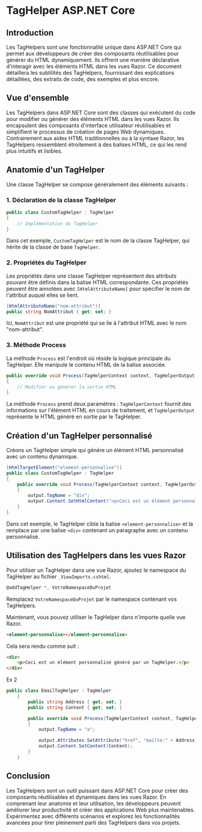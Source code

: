 # TagHelper ASP.NET Core

## Introduction
Les TagHelpers sont une fonctionnalité unique dans ASP.NET Core qui permet aux développeurs de créer des composants réutilisables pour générer du HTML dynamiquement. Ils offrent une manière déclarative d'interagir avec les éléments HTML dans les vues Razor. Ce document détaillera les subtilités des TagHelpers, fournissant des explications détaillées, des extraits de code, des exemples et plus encore.

## Vue d'ensemble
Les TagHelpers dans ASP.NET Core sont des classes qui exécutent du code pour modifier ou générer des éléments HTML dans les vues Razor. Ils encapsulent des composants d'interface utilisateur réutilisables et simplifient le processus de création de pages Web dynamiques. Contrairement aux aides HTML traditionnelles ou à la syntaxe Razor, les TagHelpers ressemblent étroitement à des balises HTML, ce qui les rend plus intuitifs et lisibles.

## Anatomie d'un TagHelper
Une classe TagHelper se compose généralement des éléments suivants :

### 1. Déclaration de la classe TagHelper
```csharp
public class CustomTagHelper : TagHelper
{
    // Implémentation du TagHelper
}
```
Dans cet exemple, `CustomTagHelper` est le nom de la classe TagHelper, qui hérite de la classe de base `TagHelper`.

### 2. Propriétés du TagHelper
Les propriétés dans une classe TagHelper représentent des attributs pouvant être définis dans la balise HTML correspondante. Ces propriétés peuvent être annotées avec `[HtmlAttributeName]` pour spécifier le nom de l'attribut auquel elles se lient.

```csharp
[HtmlAttributeName("nom-attribut")]
public string NomAttribut { get; set; }
```
Ici, `NomAttribut` est une propriété qui se lie à l'attribut HTML avec le nom "nom-attribut".

### 3. Méthode Process
La méthode `Process` est l'endroit où réside la logique principale du TagHelper. Elle manipule le contenu HTML de la balise associée.

```csharp
public override void Process(TagHelperContext context, TagHelperOutput output)
{
    // Modifier ou générer la sortie HTML
}
```
La méthode `Process` prend deux paramètres : `TagHelperContext` fournit des informations sur l'élément HTML en cours de traitement, et `TagHelperOutput` représente le HTML généré en sortie par le TagHelper.

## Création d'un TagHelper personnalisé
Créons un TagHelper simple qui génère un élément HTML personnalisé avec un contenu dynamique.

```csharp
[HtmlTargetElement("element-personnalise")]
public class CustomTagHelper : TagHelper
{
    public override void Process(TagHelperContext context, TagHelperOutput output)
    {
        output.TagName = "div";
        output.Content.SetHtmlContent("<p>Ceci est un élément personnalisé généré par un TagHelper.</p>");
    }
}
```
Dans cet exemple, le TagHelper cible la balise `<element-personnalise>` et la remplace par une balise `<div>` contenant un paragraphe avec un contenu personnalisé.

## Utilisation des TagHelpers dans les vues Razor
Pour utiliser un TagHelper dans une vue Razor, ajoutez le namespace du TagHelper au fichier `_ViewImports.cshtml`.

```csharp
@addTagHelper *, VotreNamespaceDuProjet
```
Remplacez `VotreNamespaceDuProjet` par le namespace contenant vos TagHelpers.

Maintenant, vous pouvez utiliser le TagHelper dans n'importe quelle vue Razor.

```html
<element-personnalise></element-personnalise>
```
Cela sera rendu comme suit :

```html
<div>
    <p>Ceci est un élément personnalisé généré par un TagHelper.</p>
</div>
```
Ex 2
```csharp
public class EmailTagHelper : TagHelper
    {
        public string Address { get; set; }
        public string Content { get; set; }

        public override void Process(TagHelperContext context, TagHelperOutput output)
        {
            output.TagName = "a";

            output.Attributes.SetAttribute("href", "mailto:" + Address);
            output.Content.SetContent(Content);
        }
    }
```

## Conclusion
Les TagHelpers sont un outil puissant dans ASP.NET Core pour créer des composants réutilisables et dynamiques dans les vues Razor. En comprenant leur anatomie et leur utilisation, les développeurs peuvent améliorer leur productivité et créer des applications Web plus maintenables. Expérimentez avec différents scénarios et explorez les fonctionnalités avancées pour tirer pleinement parti des TagHelpers dans vos projets.